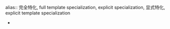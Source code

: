 alias:: 完全特化, full template specialization, explicit specialization, 显式特化, explicit template specialization

-